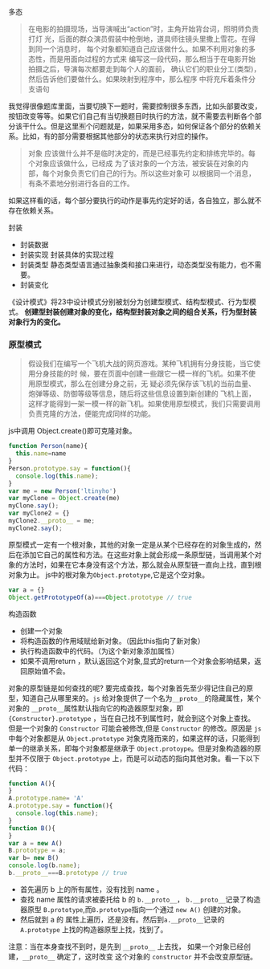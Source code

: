 

多态

>在电影的拍摄现场，当导演喊出“action”时，主角开始背台词，照明师负责打灯 光，后面的群众演员假装中枪倒地，道具师往镜头里撒上雪花。在得到同一个消息时， 每个对象都知道自己应该做什么。如果不利用对象的多态性，而是用面向过程的方式来 编写这一段代码，那么相当于在电影开始拍摄之后，导演每次都要走到每个人的面前， 确认它们的职业分工(类型)，然后告诉他们要做什么。如果映射到程序中，那么程序 中将充斥着条件分支语句



我觉得很像题库里面，当要切换下一题时，需要控制很多东西，比如头部要改变，按钮改变等等。如果它们自己有当切换题目时执行的方法，就不需要去判断各个部分该干什么。但是这里🈶个问题就是，如果采用多态，如何保证各个部分的依赖关系。比如，有的部分需要根据其他部分的状态来执行对应的操作。

>对象 应该做什么并不是临时决定的，而是已经事先约定和排练完毕的。每个对象应该做什么，已经成 为了该对象的一个方法，被安装在对象的内部，每个对象负责它们自己的行为。所以这些对象可 以根据同一个消息，有条不紊地分别进行各自的工作。

如果这样看的话，每个部分要执行的动作是事先约定好的话，各自独立，那么就不存在依赖关系。

封装
- 封装数据
- 封装实现  封装具体的实现过程
- 封装类型  静态类型语言通过抽象类和接口来进行，动态类型没有能力，也不需要。
- 封装变化  

《设计模式》将23中设计模式分别被划分为创建型模式、结构型模式、行为型模式。
**创建型封装创建对象的变化，结构型封装对象之间的组合关系，行为型封装对象行为的变化。**

### 原型模式

>假设我们在编写一个飞机大战的网页游戏。某种飞机拥有分身技能，当它使用分身技能的时 候，要在页面中创建一些跟它一模一样的飞机。如果不使用原型模式，那么在创建分身之前，无 疑必须先保存该飞机的当前血量、炮弹等级、防御等级等信息，随后将这些信息设置到新创建的 飞机上面，这样才能得到一架一模一样的新飞机。如果使用原型模式，我们只需要调用负责克隆的方法，便能完成同样的功能。

js中调用 Object.create()即可克隆对象。

```js
function Person(name){
  this.name=name
}
Person.prototype.say = function(){
  console.log(this.name);
}
var me = new Person('ltinyho')
var myClone = Object.create(me)
myClone.say();
var myClone2 = {}
myClone2.__proto__ = me;
myClone2.say();
```

原型模式一定有一个根对象，其他的对象一定是从某个已经存在的对象生成的，然后在添加它自己的属性和方法。在这些对象上就会形成一条原型链，当调用某个对象的方法时，如果在它本身没有这个方法，那么就会从原型链一直向上找，直到根对象为止。
js中的根对象为`Object.prototype`,它是这个空对象。
```js
var a = {}
Object.getPrototypeOf(a)===Object.prototype // true
```

构造函数
- 创建一个对象
- 将构造函数的作用域赋给新对象。（因此this指向了新对象）
- 执行构造函数中的代码。（为这个新对象添加属性）
- 如果不调用return ，默认返回这个对象,显式的return一个对象会影响结果，返回原始值不会。


对象的原型链是如何查找的呢?
要完成查找，每个对象首先至少得记住自己的原型，知道自己从哪里来的。`js` 给对象提供了一个名为`__proto__`的隐藏属性，某个对象的 `__proto__`属性默认指向它的构造器原型对象，即 `{Constructor}.prototype` ，当在自己找不到属性时，就会到这个对象上查找。但是一个对象的 `Constructor` 可能会被修改,但是 `Constructor` 的修改。原因是 `js`中每个对象都是从 `Object.prototype` 对象克隆而来的，如果这样的话，只能得到单一的继承关系，即每个对象都是继承于 `Object.protoype`。但是对象构造器的原型并不仅限于 `Object.prototype` 上，而是可以动态的指向其他对象。看一下以下代码：
```js
function A(){
}
A.prototype.name= 'A'
A.prototype.say = function(){
  console.log(this.name);
}
function B(){
}
var a = new A()
B.prototype = a;
var b= new B()
console.log(b.name);
b.__proto__===B.prototype // true
```
- 首先遍历 b 上的所有属性，没有找到 name 。
- 查找 name 属性的请求被委托给 b 的 `b.__proto__`， `b.__proto__`记录了构造器原型 `B.prototype`,而`B.prototype`指向一个通过 `new A()` 创建的对象。
- 然后就到 a 的 属性上遍历，还是没有。然后到`a.__proto__`记录的 `A.prototype` 上找的构造器原型上找，找到了。


注意：当在本身查找不到时，是先到 `__proto__` 上去找， 如果一个对象已经创建，`__proto__` 确定了，这时改变 这个对象的 `constructor` 并不会改变原型链。